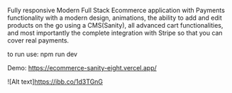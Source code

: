 Fully responsive Modern Full Stack Ecommerce application with Payments functionality with a modern design, animations, the ability to add and edit products on the go using a CMS(Sanity), all advanced cart functionalities, and most importantly the complete integration with Stripe so that you can cover real payments.

to run use: npm run dev

Demo: https://ecommerce-sanity-eight.vercel.app/

![Alt text]https://ibb.co/1d3TGnG
